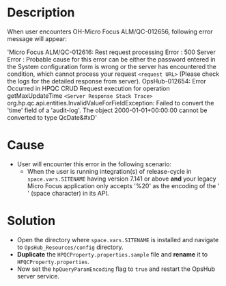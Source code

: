 # Description

When user encounters OH-Micro Focus ALM/QC-012656, following error message will appear:

'Micro Focus ALM/QC-012616: Rest request processing Error : 500 Server Error : Probable cause for this error can be either the password entered in the System configuration form is wrong or the server has encountered the condition, which cannot process your request `<request URL>` (Please check the logs for the detailed response from server). OpsHub-012654: Error Occurred in HPQC CRUD Request execution for operation getMaxUpdateTime `<Server Response Stack Trace>` org.hp.qc.api.entities.InvalidValueForFieldException: Failed to convert the 'time' field of a 'audit-log'. The object 2000-01-01+00:00:00 cannot be converted to type QcDate&#xD'

# Cause

* User will encounter this error in the following scenario:  
  * When the user is running integration(s) of release-cycle in <code class="expression">space.vars.SITENAME</code> having version 7.141 or above **and** your legacy Micro Focus application only accepts '%20' as the encoding of the ' ' (space character) in its API.

# Solution

* Open the directory where <code class="expression">space.vars.SITENAME</code> is installed and navigate to `OpsHub_Resources/config` directory.
* **Duplicate** the `HPQCProperty.properties.sample` file and **rename** it to `HPQCProperty.properties`.
* Now set the `hpQueryParamEncoding` flag to `true` and restart the OpsHub server service.
